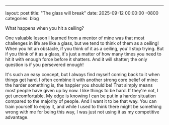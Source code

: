---
layout: post
title:  "The glass will break"
date:   2025-09-12 00:00:00 -0800
categories: blog

What happens when you hit a ceiling?

One valuable lesson I learned from a mentor of mine was that most challenges in life are like a glass, but we tend to think of them as a ceiling! When you hit an obstacle, if you think of it as a ceiling, you'll stop trying. But if you think of it as a glass, it's just a matter of how many times you need to hit it with enough force before it shatters. And it will shatter; the only question is if you persevered enough!

It's such an easy concept, but I always find myself coming back to it when things get hard. I often combine it with another strong core belief of mine: the harder something is, the happier you should be! That simply means most people have given up by now. I like things to be hard. If they're not, I get uncomfortable. My edge is knowing I can be put in a harder situation compared to the majority of people. And I want it to be that way. You can train yourself to enjoy it, and while I used to think there might be something wrong with me for being this way, I was just not using it as my competitive advantage.
